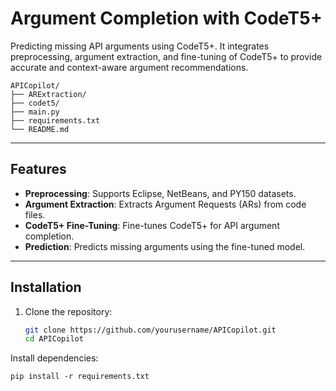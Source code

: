 # Argument Completion with CodeT5+

Predicting missing API arguments using CodeT5+. It integrates preprocessing, argument extraction, and fine-tuning of CodeT5+ to provide accurate and context-aware argument recommendations.
```
APICopilot/
├── ARExtraction/
├── codet5/
├── main.py
├── requirements.txt
└── README.md
```
---

## Features

- **Preprocessing**: Supports Eclipse, NetBeans, and PY150 datasets.
- **Argument Extraction**: Extracts Argument Requests (ARs) from code files.
- **CodeT5+ Fine-Tuning**: Fine-tunes CodeT5+ for API argument completion.
- **Prediction**: Predicts missing arguments using the fine-tuned model.

---

## Installation

1. Clone the repository:
   ```bash
   git clone https://github.com/yourusername/APICopilot.git
   cd APICopilot
   ```
Install dependencies:
```
pip install -r requirements.txt
```
